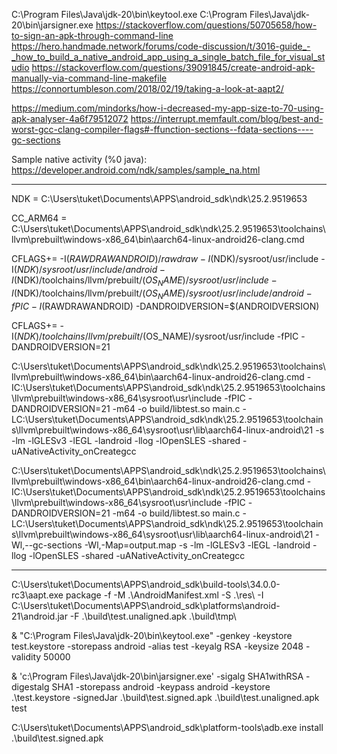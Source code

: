 C:\Program Files\Java\jdk-20\bin\keytool.exe
C:\Program Files\Java\jdk-20\bin\jarsigner.exe
https://stackoverflow.com/questions/50705658/how-to-sign-an-apk-through-command-line
https://hero.handmade.network/forums/code-discussion/t/3016-guide_-_how_to_build_a_native_android_app_using_a_single_batch_file_for_visual_studio
https://stackoverflow.com/questions/39091845/create-android-apk-manually-via-command-line-makefile
https://connortumbleson.com/2018/02/19/taking-a-look-at-aapt2/

https://medium.com/mindorks/how-i-decreased-my-app-size-to-70-using-apk-analyser-4a6f79512072
https://interrupt.memfault.com/blog/best-and-worst-gcc-clang-compiler-flags#-ffunction-sections--fdata-sections----gc-sections

Sample native activity (%0 java): https://developer.android.com/ndk/samples/sample_na.html


---------------------------------

NDK = C:\Users\tuket\Documents\APPS\android_sdk\ndk\25.2.9519653

CC_ARM64 = C:\Users\tuket\Documents\APPS\android_sdk\ndk\25.2.9519653\toolchains\llvm\prebuilt\windows-x86_64\bin\aarch64-linux-android26-clang.cmd

CFLAGS+= -I$(RAWDRAWANDROID)/rawdraw -I$(NDK)/sysroot/usr/include -I$(NDK)/sysroot/usr/include/android -I$(NDK)/toolchains/llvm/prebuilt/$(OS_NAME)/sysroot/usr/include -I$(NDK)/toolchains/llvm/prebuilt/$(OS_NAME)/sysroot/usr/include/android -fPIC -I$(RAWDRAWANDROID) -DANDROIDVERSION=$(ANDROIDVERSION)

CFLAGS+= -I$(NDK)/toolchains/llvm/prebuilt/$(OS_NAME)/sysroot/usr/include -fPIC -DANDROIDVERSION=21

C:\Users\tuket\Documents\APPS\android_sdk\ndk\25.2.9519653\toolchains\llvm\prebuilt\windows-x86_64\bin\aarch64-linux-android26-clang.cmd -IC:\Users\tuket\Documents\APPS\android_sdk\ndk\25.2.9519653\toolchains\llvm\prebuilt\windows-x86_64\sysroot\usr\include -fPIC -DANDROIDVERSION=21 -m64 -o build/libtest.so main.c -LC:\Users\tuket\Documents\APPS\android_sdk\ndk\25.2.9519653\toolchains\llvm\prebuilt\windows-x86_64\sysroot\usr\lib\aarch64-linux-android\21 -s -lm -lGLESv3 -lEGL -landroid -llog -lOpenSLES -shared -uANativeActivity_onCreategcc

C:\Users\tuket\Documents\APPS\android_sdk\ndk\25.2.9519653\toolchains\llvm\prebuilt\windows-x86_64\bin\aarch64-linux-android26-clang.cmd
-IC:\Users\tuket\Documents\APPS\android_sdk\ndk\25.2.9519653\toolchains\llvm\prebuilt\windows-x86_64\sysroot\usr\include -fPIC -DANDROIDVERSION=21
-m64
-o build/libtest.so
main.c
-LC:\Users\tuket\Documents\APPS\android_sdk\ndk\25.2.9519653\toolchains\llvm\prebuilt\windows-x86_64\sysroot\usr\lib\aarch64-linux-android\21
-Wl,--gc-sections -Wl,-Map=output.map -s
-lm -lGLESv3 -lEGL -landroid -llog -lOpenSLES
-shared -uANativeActivity_onCreategcc

------

C:\Users\tuket\Documents\APPS\android_sdk\build-tools\34.0.0-rc3\aapt.exe package -f -M .\AndroidManifest.xml -S .\res\ -I C:\Users\tuket\Documents\APPS\android_sdk\platforms\android-21\android.jar -F .\build\test.unaligned.apk .\build\tmp\

& "C:\Program Files\Java\jdk-20\bin\keytool.exe" -genkey -keystore test.keystore -storepass android -alias test -keyalg RSA -keysize 2048 -validity 50000

& 'c:\Program Files\Java\jdk-20\bin\jarsigner.exe' -sigalg SHA1withRSA -digestalg SHA1 -storepass android -keypass android -keystore .\test.keystore -signedJar .\build\test.signed.apk .\build\test.unaligned.apk test

C:\Users\tuket\Documents\APPS\android_sdk\platform-tools\adb.exe install .\build\test.signed.apk